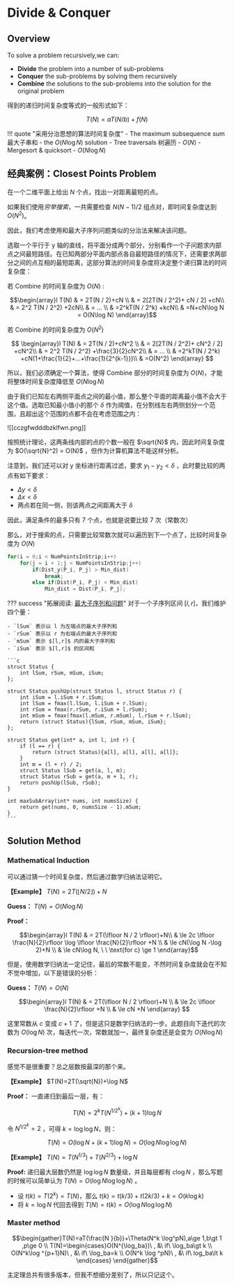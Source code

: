 
# Divide & Conquer

## Overview

To solve a problem recursively,we can:

- **Divide** the problem into a number of sub-problems
- **Conquer** the sub-problems by solving them recursively
- **Combine** the solutions to the sub-problems into the solution for the original problem

得到的递归时间复杂度等式的一般形式如下：

$$
T(N) = aT(N / b) +f(N)  
$$

!!! quote "采用分治思想的算法时间复杂度"
	- The maximum subsequence sum 最大子串和 - the $O(N\log N)$ solution
	- Tree traversals 树遍历 - $O(N)$
	- Mergesort & quicksort - $O(N\log N)$

## 经典案例：Closest Points Problem

在一个二维平面上给出 $N$ 个点，找出一对距离最短的点。

如果我们使用*穷举搜索*，一共需要检查 $N(N-1) / 2$ 组点对，即时间复杂度达到 $O(N^2)$。

因此，我们考虑使用和最大子序列问题类似的分治法来解决该问题。

选取一个平行于 y 轴的直线，将平面分成两个部分，分别看作一个子问题求内部点之间最短路径。在已知两部分平面内部点各自最短路径的情况下，还需要求两部分之间的点互相的最短距离，这部分算法的时间复杂度将决定整个递归算法的时间复杂度：

若 Combine 的时间复杂度为 $O(N)$ :

$$\begin{array}l
T(N) & = 2T(N / 2)+cN \\ & = 2[2T(N / 2^2)+ cN / 2] +cN\\
& = 2^2 T(N / 2^2) +2cN\\
& = ... \\
& =2^kT(N / 2^k) +kcN\\
& =N+cN\log N = O(N\log N)
\end{array}$$

若 Combine 的时间复杂度为 $O(N^2)$

$$
\begin{array}l
T(N) & = 2T(N / 2)+cN^2 \\ & = 2[2T(N / 2^2)+ cN^2 / 2] +cN^2\\
& = 2^2 T(N / 2^2) +\frac{3}{2}cN^2\\
& = ... \\
& =2^kT(N / 2^k) +cN(1+\frac{1}{2}+...+\frac{1}{2^{k-1}})\\
& =O(N^2)
\end{array}
$$

所以，我们必须确定一个算法，使得 Combine 部分的时间复杂度为 $O(N)$，才能将整体时间复杂度降低至 $O(N\log N)$

由于我们已知左右两侧平面点之间的最小值，那么整个平面的距离最小值不会大于这个值。选取已知最小值小的那个 $\delta$ 作为阈值，在分割线左右两侧划分一个范围，且超出这个范围的点都不会在考虑范围之内：

![[cczgfwdddbzklfwn.png]]

按照统计理论，这两条线内部的点的个数一般在 $\sqrt{N}$ 内，因此时间复杂度为 $O(\sqrt{N}^2) = O(N)$ ，但作为计算机算法不能这样分析。

注意到，我们还可以对 y 坐标进行距离过滤，要求 $y_1 -y_2 \lt \delta$ ，此时要比较的两点有如下要求：

- $\Delta y \lt \delta$
- $\Delta x \lt \delta$
- 两点若在同一侧，则该两点之间距离大于 $\delta$

因此，满足条件的最多只有 7 个点，也就是说要比较 7 次（常数次）

那么，对于搜索的点，只需要比较常数次就可以遍历到下一个点了，比较时间复杂度为 $O(N)$

```c
for(i = 0;i < NumPointsInStrip;i++)
	for(j = i + 1;j < NumPointsInStrip;j++)
		if(Dist_y(P_i, P_j) > Min_dist)
			break;
		else if(Dist(P_i, P_j) < Min_dist)
			Min_dist = Dist(P_i, P_j);  
```

??? success "拓展阅读: [最大子序列和问题](https://leetcode.cn/problems/maximum-subarray/description/)"
	对于一个子序列区间 $[l,r]$，我们维护四个量：
	
	- `lSum` 表示以 l 为左端点的最大子序列和
	- `rSum` 表示以 r 为右端点的最大子序列和
	- `mSum` 表示 $[l,r]$ 内的最大子序列和
	- `iSum` 表示 $[l,r]$ 的区间和
	
	```c
	struct Status {
	    int lSum, rSum, mSum, iSum;
	};
	
	struct Status pushUp(struct Status l, struct Status r) {
	    int iSum = l.iSum + r.iSum;
	    int lSum = fmax(l.lSum, l.iSum + r.lSum);
	    int rSum = fmax(r.rSum, r.iSum + l.rSum);
	    int mSum = fmax(fmax(l.mSum, r.mSum), l.rSum + r.lSum);
	    return (struct Status){lSum, rSum, mSum, iSum};
	};
	
	struct Status get(int* a, int l, int r) {
	    if (l == r) {
	        return (struct Status){a[l], a[l], a[l], a[l]};
	    }
	    int m = (l + r) / 2;
	    struct Status lSub = get(a, l, m);
	    struct Status rSub = get(a, m + 1, r);
	    return pushUp(lSub, rSub);
	}
	
	int maxSubArray(int* nums, int numsSize) {
	    return get(nums, 0, numsSize - 1).mSum;
	}
	```

## Solution Method

### Mathematical Induction

可以通过猜一个时间复杂度，然后通过数学归纳法证明它。

**【Example】** $T(N)=2T(\lfloor N / 2 \rfloor)+N$

**Guess：** $T(N)=O(N\log N)$

**Proof：** 

$$\begin{array}l
T(N) & = 2T(\lfloor N / 2 \rfloor)+N\\
& \le 2c \lfloor \frac{N}{2}\rfloor \log \lfloor \frac{N}{2}\rfloor +N \\
& \le cN(\log N -\log 2)+N \\
& \le cN\log N, \ \ \text{for c} \ge 1
\end{array}$$

但是，使用数学归纳法一定记住，最后的常数不能变，不然时间复杂度就会在不知不觉中增加，以下是错误的分析：

**Guess：** $T(N)=O(N)$

$$\begin{array}l
T(N) & = 2T(\lfloor N / 2 \rfloor)+N \\
& \le 2c \lfloor \frac{N}{2}\rfloor +N \\
& \le cN +N
\end{array}
$$

这里常数从 $c$ 变成 $c+1$ 了，但是这只是数学归纳法的一步。此题目向下迭代的次数为 $O(\log N)$ 次，每迭代一次，常数就加一，最终复杂度还是会变为 $O(N\log N)$

### Recursion-tree method

感觉不是很重要？总之层数按最深的那个来。

**【Example】** $T(N)=2T(\sqrt{N})+\log N$

**Proof：** 一直递归到最后一层，有：

$$
T(N)=2^k T(N^{1 / 2^k})+(k+1)\log N
$$

令 $N^{1 / 2^k}=2$ ，可得 $k=\log \log N$，则：

$$
T(N)=O(\log N+(k+1)\log N) = O(\log N\log \log N)
$$

**【Example】** $T(N)=T(N^{1 / 3}) + T(N^{2 / 3}) + \log N$

**Proof:** 递归最大层数仍然是 $\log \log N$ 数量级，并且每层都有 $c\log N$ ，那么写题的时候可以简单认为 $T(N)= O(\log N \log \log N)$ 。

- 设 $t(k)= T(2^k)= T(N)$，那么 $t(k) =t( k / 3) + t(2k / 3)+ k =O(k\log k)$
- 将 $k=\log N$ 代回去得到 $T(N)= t(k) =O(\log N \log \log N)$

### Master method

$$\begin{gather}T(N)=aT(\frac{N }{b})+\Theta(N^k \log^pN),a\ge 1,b\gt 1 ,p\ge 0 \\
T(N)=\begin{cases}O(N^{\log_ba})\  , &\ if\ \log_ba\gt k \\ O(N^k\log ^{p+1}N)\ , &\ if\ \log_ba=k \\  O(N^k \log ^pN)\ , &\ if\ log_ba\lt k
\end{cases}
\end{gather}$$

主定理总共有很多版本，但我不想细分差别了，所以只记这个。